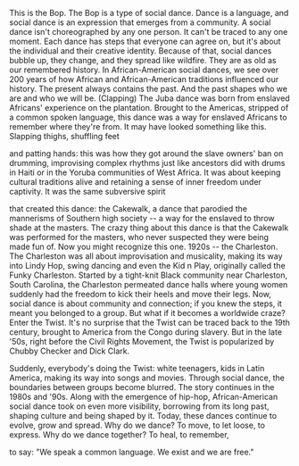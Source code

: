 
This is the Bop.
The Bop is a type of social dance.
Dance is a language,
and social dance is an expression
that emerges from a community.
A social dance isn&#39;t choreographed
by any one person.
It can&#39;t be traced to any one moment.
Each dance has steps
that everyone can agree on,
but it&#39;s about the individual
and their creative identity.
Because of that,
social dances bubble up,
they change,
and they spread like wildfire.
They are as old as our remembered history.
In African-American social dances,
we see over 200 years
of how African and African-American
traditions influenced our history.
The present always contains the past.
And the past shapes who we are
and who we will be.
(Clapping)
The Juba dance was born
from enslaved Africans&#39; experience
on the plantation.
Brought to the Americas,
stripped of a common spoken language,
this dance was a way for enslaved Africans
to remember where they&#39;re from.
It may have looked something like this.
Slapping thighs,
shuffling feet

and patting hands:
this was how they got around
the slave owners&#39; ban on drumming,
improvising complex rhythms
just like ancestors did
with drums in Haiti
or in the Yoruba communities
of West Africa.
It was about keeping
cultural traditions alive
and retaining a sense of inner freedom
under captivity.
It was the same subversive spirit

that created this dance:
the Cakewalk,
a dance that parodied the mannerisms
of Southern high society --
a way for the enslaved
to throw shade at the masters.
The crazy thing about this dance
is that the Cakewalk
was performed for the masters,
who never suspected
they were being made fun of.
Now you might recognize this one.
1920s --
the Charleston.
The Charleston was all about
improvisation and musicality,
making its way into Lindy Hop,
swing dancing
and even the Kid n Play,
originally called the Funky Charleston.
Started by a tight-knit Black community
near Charleston, South Carolina,
the Charleston permeated dance halls
where young women suddenly had
the freedom to kick their heels
and move their legs.
Now, social dance is about
community and connection;
if you knew the steps,
it meant you belonged to a group.
But what if it becomes a worldwide craze?
Enter the Twist.
It&#39;s no surprise that the Twist
can be traced back to the 19th century,
brought to America from the Congo
during slavery.
But in the late &#39;50s,
right before the Civil Rights Movement,
the Twist is popularized
by Chubby Checker and Dick Clark.

Suddenly, everybody&#39;s doing the Twist:
white teenagers,
kids in Latin America,
making its way into songs and movies.
Through social dance,
the boundaries between groups
become blurred.
The story continues in the 1980s and &#39;90s.
Along with the emergence of hip-hop,
African-American social dance
took on even more visibility,
borrowing from its long past,
shaping culture and being shaped by it.
Today, these dances continue
to evolve, grow and spread.
Why do we dance?
To move,
to let loose,
to express.
Why do we dance together?
To heal,
to remember,

to say: &quot;We speak a common language.
We exist
and we are free.&quot;
